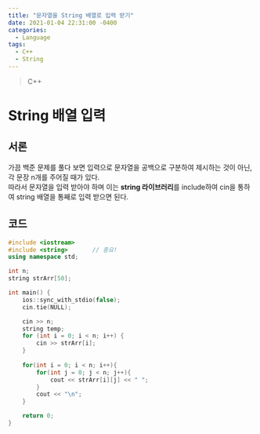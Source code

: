 ```yaml
---
title: "문자열을 String 배열로 입력 받기"
date: 2021-01-04 22:31:00 -0400
categories: 
  - Language
tags:
  - C++
  - String
---
```


> C++ 

String 배열 입력
=============
 
## 서론
가끔 백준 문제를 풀다 보면 입력으로 문자열을 공백으로 구분하여 제시하는 것이 아닌, 각 문장 n개를 주어질 때가 있다.  
따라서 문자열을 입력 받아야 하며 이는 **string 라이브러리**를 include하여 cin을 통하여 string 배열을 통째로 입력 받으면 된다.  

## 코드
```c++
#include <iostream>
#include <string>		// 중요!
using namespace std;

int n;
string strArr[50];

int main() {
	ios::sync_with_stdio(false);
	cin.tie(NULL);

	cin >> n;
	string temp;
	for (int i = 0; i < n; i++) {
		cin >> strArr[i];
	}
	
	for(int i = 0; i < n; i++){
		for(int j = 0; j < n; j++){
			cout << strArr[i][j] << " ";
		}	
		cout << "\n";
	}

	return 0;
}
```
